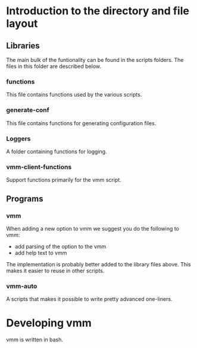 # Introduction to the directory and file layout

## Libraries

The main bulk of the funtionality can be found in the scripts
folders. The files in this folder are described below.

### functions

This file contains functions used by the various scripts.

### generate-conf

This file contains functions for generating configuration files.

### Loggers

A folder containing functions for logging.

### vmm-client-functions

Support functions primarily for the vmm script.

## Programs

### vmm

When adding a new option to vmm we suggest you do the following to
vmm:

* add parsing of the option to the vmm
* add help text to vmm

The implementation is probably better added to the library files above. This makes it easier to reuse in other scripts.

### vmm-auto

A scripts that makes it possible to write pretty advanced one-liners.

# Developing vmm

vmm is written in bash. 


